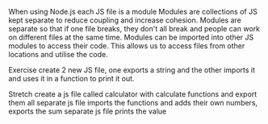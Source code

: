 When using Node.js each JS file is a module
Modules are collections of JS kept separate to reduce coupling and increase cohesion.
Modules are separate so that if one file breaks, they don't all break and people can work on different files at the same time. 
Modules can be imported into other JS modules to access their code. 
This allows us to access files from other locations and utilise the code. 

Exercise
create 2 new JS file, one exports a string and the other imports it and uses it in a function to print it out. 

Stretch
create a js file called calculator with calculate functions and export them all
separate js file imports the functions and adds their own numbers, exports the sum
separate js file prints the value
